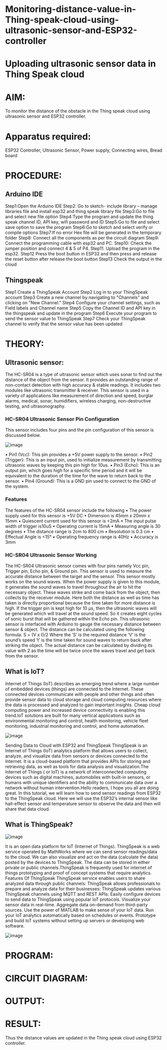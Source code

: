# Monitoring-distance-value-in-Thing-speak-cloud-using-ultrasonic-sensor-and-ESP32-controller

# Uploading ultrasonic sensor data in Thing Speak cloud

# AIM:
To monitor the distance of the obstacle in the Thing speak cloud using ultrasonic sensor and ESP32 controller.
# Apparatus required:
ESP32 Controller,
Ultrasonic Sensor,
Power supply,
Connecting wires,
Bread board
# PROCEDURE:
## Arduino IDE
Step1:Open the Arduino IDE
Step2: Go to sketch- include library – manage libraries file and install esp32 and thing speak library file
Step3:Go to file and select new file option
Step4:Type the program and update the thing speak channel ID, API key, wifi password and ID
Step5:Go to file and select save option to save the program
Step6:Go to sketch and select verify or compile options
Step7:If no error Hex file will be generated in the temporary folder
Step8: Connect all the components as per the circuit diagram
Step9: Connect the programming cable with esp32 and PC.
Step10: Check the jumper position and connect 4 & 5 of P4.
Step11. Upload the program in the esp32.
Step12 Press the boot button in ESP32 and then press and release the reset button after release the boot button
Step13 Check the output in the cloud
## Thingspeak
Step1 Create a ThingSpeak Account
Step2 Log in to your ThingSpeak account
Step3 Create a new channel by navigating to "Channels" and clicking on "New Channel."
Step4 Configure your channel settings, such as Field labels and Channel name
Step5 Copy the Channel ID and API key in the thingspeak and update in the program
Step6 Execute your program to send the sensor value to ThingSpeak
Step7 Check your ThingSpeak channel to verify that the sensor value has been updated
# THEORY:
## Ultrasonic sensor:
The HC-SR04 is a type of ultrasonic sensor which uses sonar to find out the distance of the object from the sensor. It provides an outstanding range of non-contact detection with high accuracy & stable readings. It includes two modules like ultrasonic transmitter & receiver. This sensor is used in a variety of applications like measurement of direction and speed, burglar alarms, medical, sonar, humidifiers, wireless charging, non-destructive testing, and ultrasonography.
### HC-SR04 Ultrasonic Sensor Pin Configuration
This sensor includes four pins and the pin configuration of this sensor is discussed below.

![image](https://github.com/user-attachments/assets/19050fb2-5138-4a32-85d8-f781f705a0df)


•	Pin1 (Vcc): This pin provides a +5V power supply to the sensor.
•	Pin2 (Trigger): This is an input pin, used to initialize measurement by transmitting ultrasonic waves by keeping this pin high for 10us.
•	Pin3 (Echo): This is an output pin, which goes high for a specific time period and it will be equivalent to the duration of the time for the wave to return back to the sensor.
•	Pin4 (Ground): This is a GND pin used to connect to the GND of the system.
### Features
The features of the HC-SR04 sensor include the following
•	The power supply used for this sensor is +5V DC
•	Dimension is 45mm x 20mm x 15mm
•	Quiescent current used for this sensor is <2mA
•	The input pulse width of trigger is10uS
•	Operating current is 15mA
•	Measuring angle is 30 degrees
•	The distance range is 2cm to 800 cm
•	Resolution is 0.3 cm
•	Effectual Angle is <15°
•	Operating frequency range is 40Hz
•	Accuracy is 3mm
### HC-SR04 Ultrasonic Sensor Working
The HC-SR04 Ultrasonic sensor comes with four pins namely Vcc pin, Trigger pin, Echo pin, & Ground pin. This sensor is used to measure the accurate distance between the target and the sensor. This sensor mostly works on the sound waves.
When the power supply is given to this module, it generates the sound waves to travel throughout the air to hit the necessary object. These waves strike and come back from the object, then collects by the receiver module.
Here both the distance as well as time has taken is directly proportional because the time taken for more distance is high. If the trigger pin is kept high for 10 µs, then the ultrasonic waves will be generated which will travel at the sound speed. So it creates eight cycles of sonic burst that will be gathered within the Echo pin. This ultrasonic sensor is interfaced with Arduino to gauge the necessary distance between sensor & object. The distance can be calculated using the following formula.
S = (V x t)/2
Where the ‘S’ is the required distance
‘V’ is the sound’s speed
‘t’ is the time taken for sound waves to return back after striking the object.
The actual distance can be calculated by dividing its value with 2 as the time will be twice once the waves travel and get back from the sensor.
## What is IoT?
Internet of Things (IoT) describes an emerging trend where a large number of embedded devices (things) are connected to the Internet. These connected devices communicate with people and other things and often provide sensor data to cloud storage and cloud computing resources where the data is processed and analyzed to gain important insights. Cheap cloud computing power and increased device connectivity is enabling this trend.IoT solutions are built for many vertical applications such as environmental monitoring and control, health monitoring, vehicle fleet monitoring, industrial monitoring and control, and home automation.

![image](https://github.com/user-attachments/assets/493f5a4f-9e29-44b4-8ae7-176879daf5e4)

 
Sending Data to Cloud with ESP32 and ThingSpeak
ThingSpeak is an Internet of Things (IoT) analytics platform that allows users to collect, analyze, and visualize data from sensors or devices connected to the Internet. It is a cloud-based platform that provides APIs for storing and retrieving data, as well as tools for data analysis and visualization.The Internet of Things ( or IoT) is a network of interconnected computing devices such as digital machines, automobiles with built-in sensors, or humans with unique identifiers and the ability to communicate data over a network without human intervention.Hello readers, I hope you all are doing great. In this tutorial, we will learn how to send sensor readings from ESP32 to the ThingSpeak cloud. Here we will use the ESP32’s internal sensor like hall-effect sensor and temperature sensor to observe the data and then will share that data cloud.
## What is ThingSpeak?

![image](https://github.com/user-attachments/assets/5a35cd2f-6083-47dd-9b4b-7d18a56a8a3e)

It is an open data platform for IoT (Internet of Things). ThingSpeak is a web service operated by MathWorks where we can send sensor readings/data to the cloud. We can also visualize and act on the data (calculate the data) posted by the devices to ThingSpeak. The data can be stored in either private or public channels.ThingSpeak is frequently used for internet of things prototyping and proof of concept systems that require analytics.
Features Of ThingSpeak
ThingSpeak service enables users to share analyzed data through public channels:
ThingSpeak allows professionals to prepare and analyze data for their businesses:
ThingSpeak updates various ThingSpeak channels using MQTT and REST APIs:
Easily configure devices to send data to ThingSpeak using popular IoT protocols.
Visualize your sensor data in real-time.
Aggregate data on-demand from third-party sources.
Use the power of MATLAB to make sense of your IoT data.
Run your IoT analytics automatically based on schedules or events.
Prototype and build IoT systems without setting up servers or developing web software.

![image](https://github.com/user-attachments/assets/c7746b27-dca6-4b9f-9e71-b24f3e57b6c8)

 
# PROGRAM:
# CIRCUIT DIAGRAM:
# OUTPUT:
# RESULT:
Thus the distance values are updated in the Thing speak cloud using ESP32 controller.

